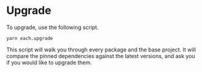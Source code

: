 Upgrade
===

To upgrade, use the following script.

```
yarn each.upgrade
```

This script will walk you through every package and the base project. It will compare the pinned dependencies against the latest versions, and ask you if you would like to upgrade them.
